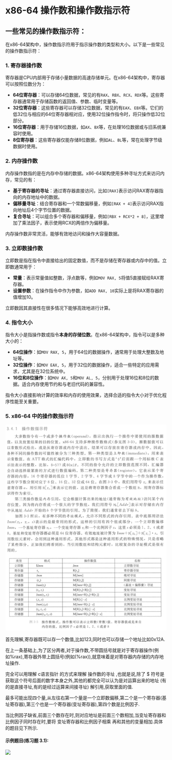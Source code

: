 # x86-64 操作数和操作数指示符

## 一些常见的操作数指示符：

在x86-64架构中，操作数指示符用于指示操作数的类型和大小。以下是一些常见的操作数指示符：

### 1. 寄存器操作数

寄存器是CPU内部用于存储小量数据的高速存储单元。在x86-64架构中，寄存器可以按照位数分为：

- **64位寄存器**：可以存储64位数据，常见的有`RAX`、`RBX`、`RCX`、`RDX`等。这些寄存器通常用于存储函数的返回值、参数、临时变量等。
- **32位寄存器**：这些寄存器可以存储32位数据，常见的有`EAX`、`EBX`等。它们的低32位与相应的64位寄存器相对应，使用32位操作指令时，将只操作低32位部分。
- **16位寄存器**：用于存储16位数据，如`AX`、`BX`等，在处理16位数据或与旧系统兼容时使用。
- **8位寄存器**：这些寄存器仅能存储8位数据，例如`AL`、`BL`等，常在处理字节级数据时使用。

### 2. 内存操作数

内存操作数指的是在内存中存储的数据。x86-64架构使用多种寻址方式来访问内存，常见的有：

- **基于寄存器的寻址**：通过寄存器直接访问，比如`[RAX]`表示访问RAX寄存器指向的内存地址中的数据。
- **偏移量寻址**：结合寄存器和一个常数偏移量，例如`[RAX + 4]`表示访问RAX指向地址后4个字节位置的数据。
- **复合寻址**：可以组合多个寄存器和偏移量，例如`[RBX + RCX*2 + 8]`，这里增加了乘法因子，表示使用RCX的两倍作为偏移量。

内存操作数非常灵活，能够有效地访问和操作大容量数据。

### 3. 立即数操作数

立即数是指在指令中直接给出的固定数值，而不是存储在寄存器或内存中的值。立即数通常用于：

- **常量**：表示常量值如整数，浮点数等，例如`MOV RAX, 5`将值5直接赋给RAX寄存器。
- **设置参数**：在操作指令中作为参数，如`ADD RAX, 10`实际上是将RAX寄存器的值增加10。

立即数因其直接性在很多情况下能够高效地进行计算。

### 4. 指令大小

指令大小是指操作数或指令**本身的存储位数**。在x86-64架构中，指令可以是多种大小的：

- **64位操作**：如`MOV RAX, 5`，用于64位的数据操作，通常用于处理大整数及地址等。
- **32位操作**：如`MOV EAX, 5`，用于32位的数据操作，适合一些特定的应用需求，尤其是在32位系统中。
- **16位和8位操作**：如`MOV AX, 5`和`MOV AL, 5`，分别用于处理16位和8位的数据。适合内存使用节约和与老旧代码的兼容性。

指令大小直接影响计算的效率和内存的使用效果，选择合适的指令大小对于优化程序性能至关重要。

### 5. x86-64 中的操作数指示符

![](.\操作数指示符.png)

首先理解,寄存器既可以存一个数值,比如123,同时也可以存储一个地址比如0x12A.

在上一条基础上,为了区分两者,对于操作数,不带圆括号就是对于寄存器操作(例如%rax),寄存器外带上圆括号(例如(%rax)),就意味着是对寄存器内存储的内存地址操作.

完全可以用理解 c语言指针 的方式来理解 操作数的寻址 ,也就是说,除了 $ 符号是获取这个符号后面的数字本身之外,其他的都完全可以认为是对运算出来的地址 (有的是直接寻址,有的是经过运算来间接寻址) 解引用,获取里面的值.

最多可能出现四个量,从左往右第一个量是一个立即数偏移,第二个是一个寄存器(基址寄存器),第三个也是一个寄存器(变址寄存器),第四个数是比例因子.

当比例因子缺省,前面三个数存在时,则对应地址是前面三个数相加,当变址寄存器和比例因子同时存在时,要将 变址寄存器和比例因子相乘 再和其他的变量相加.具体的题目见下所示.

#### 示例题目(练习题 3.1):

![](.\练习题3.1.jpg)

